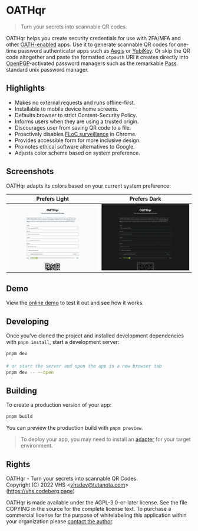 # OATHqr

> Turn your secrets into scannable QR codes.

OATHqr helps you create security credentials for use with 2FA/MFA and other [OATH-enabled](https://openauthentication.org) apps. Use it to generate scannable QR codes for one-time password authenticator apps such as [Aegis](https://getaegis.app/) or [YubiKey](https://docs.yubico.com/yesdk/index.html). Or skip the QR code altogether and paste the formatted `otpauth` URI it creates directly into [OpenPGP](https://www.openpgp.org/software/)-activated password managers such as the remarkable [Pass](https://www.passwordstore.org/) standard unix password manager.

## Highlights

- Makes no external requests and runs offline-first.
- Installable to mobile device home screens.
- Defaults browser to strict Content-Security Policy.
- Informs users when they are using a trusted origin.
- Discourages user from saving QR code to a file.
- Proactively disables [FLoC surveillance](https://www.eff.org/deeplinks/2021/03/googles-floc-terrible-idea) in Chrome.
- Provides accessible form for more inclusive design.
- Promotes ethical software alternatives to Google.
- Adjusts color scheme based on system preference.

## Screenshots

OATHqr adapts its colors based on your current system preference:

|              Prefers Light               |              Prefers Dark               |
| :--------------------------------------: | :-------------------------------------: |
| ![Light Mode](./static/screenshot1.webp) | ![Dark Mode](./static/screenshot2.webp) |

## Demo

View the [online demo](https://oathqr.vercel.app) to test it out and see how it works.

## Developing

Once you've cloned the project and installed development dependencies with `pnpm install`, start a development server:

```bash
pnpm dev

# or start the server and open the app in a new browser tab
pnpm dev -- --open
```

## Building

To create a production version of your app:

```bash
pnpm build
```

You can preview the production build with `pnpm preview`.

> To deploy your app, you may need to install an [adapter](https://kit.svelte.dev/docs#adapters) for your target environment.

## Rights

OATHqr - Turn your secrets into scannable QR Codes.<br>
Copyright (C) 2022 VHS \<vhsdev@tutanota.com\> (https://vhs.codeberg.page)

OATHqr is made available under the AGPL-3.0-or-later license. See the file COPYING in the source for the complete license text. To purchase a commercial license for the purpose of whitelabeling this application within your organization please [contact the author](https://vhs.codeberg.page/contact).
